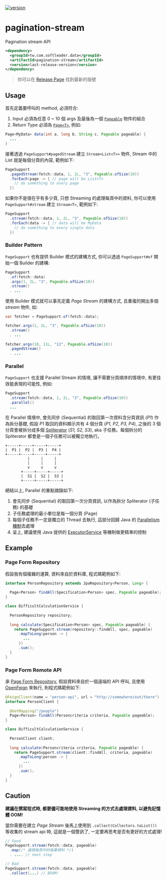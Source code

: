 [![version](https://img.shields.io/github/v/release/softleader/pagination-stream?color=brightgreen&sort=semver)](https://github.com/softleader/pagination-stream/releases)

# pagination-stream

Pagination stream API

```xml
<dependency>
  <groupId>tw.com.softleader.data</groupId>
  <artifactId>pagination-stream</artifactId>
  <version>last-release-version</version>
</dependency>
```

> 你可以在 [Release Page](https://github.com/softleader/pagination-stream/releases/latest) 找到最新的版號

## Usage

首先定義要呼叫的 method, 必須符合:

1. Input 必須為任意 0 ~ 10 個 args 及最後為一個 [`Pageable`](https://docs.spring.io/spring-data/commons/docs/current/api/org/springframework/data/domain/Pageable.html) 物件的組合
2. Return Type 必須為 [`Page<T>`](https://docs.spring.io/spring-data/commons/docs/current/api/org/springframework/data/domain/Page.html), 例如:

```java
Page<MyData> data(int a, long b, String c, Pageable pageable) {
  ...
}  
```

接著透過 `PageSupport#pagedStream` 建立 `Stream<List<T>>` 物件, Stream 中的 List 就是每個分頁的內容, 範例如下:

```java
PageSupport
  .pagedStream(fetch::data, 1, 2L, "3", Pageable.ofSize(10))
  .forEach(page -> { // page will be List<T>
    // do something to every page
  })
```

如果你不是很在乎有多少頁, 只想 Streaming 的處理每頁中的資料, 你可以使用 `PageSupport#stream` 建立 `Stream<T>`, 範例如下:

```java    
PageSupport
  .stream(fetch::data, 1, 2L, "3", Pageable.ofSize(10))
  .forEach(data -> { // data will be MyData
    // do something to every single data
  })
```

### Builder Pattern

`PageSupport` 也有提供 Builder 模式的建構方式, 你可以透過 `PageSupport#of` 開始一個 Builder 的建構:

```java
PageSupport
  .of(fetch::data)
  .args(1, 2L, "3", Pageable.ofSize(10))
  .stream()
  . ...
```

使用 Builder 模式就可以事先定義 *Page Stream* 的建構方式, 且重複的開出多個 *stream* 物件, 如:

```java
var fetcher = PageSupport.of(fetch::data);

fetcher.args(1, 2L, "3", Pageable.ofSize(10))
  .stream()
  . ...
  
fetcher.args(10, 11L, "12", Pageable.ofSize(10))
  .pagedStream()
  . ...
```

### Parallel

`PageSupport` 也支援 Parallel Stream 的情境, 讓不需要分頁順序的情境中, 有更佳效能表現的可能性, 例如:

```java
PageSupport
  .stream(fetch::data, 1, 2L, "3", Pageable.ofSize(10))
  .parallel()
  ...
```

在 Parallel 情境中,  會先同步 (Sequential) 的取回第一次資料含分頁資訊 (*P1*) 作為拆分基礎, 假設 *P1* 取回的資料顯示共有 4 個分頁 (*P1, P2, P3, P4*), 之後的 3 個分頁會被拆分成多個 [Spliterator](https://docs.oracle.com/en/java/javase/11/docs/api/java.base/java/util/Spliterator.html) (*S1, S2, S3*), aka 子任務。每個拆分的 Spliterator 都會是一個子任務可以被獨立地執行。

```
+-----+-----+-----+-----+ 
|  P1 |  P2 |  P3 |  P4 | 
+-----+-----+-----+-----+ 
          |     |     |   
          |     |     |   
          v     v     v   
       +-----+-----+-----+
       |  S1 |  S2 |  S3 |
       +-----+-----+-----+
```

總結以上, Parallel 的重點摘錄如下:

1. 會先同步 (Sequential) 的取回第一次分頁資訊, 以作為拆分 Spliterator (子任務) 的基礎
2. 子任務處理的最小單位是每一個分頁 (Page)
3. 每個子任務不一定是獨立的 Thread 去執行, 這部分回歸 Java 的 [Parallelism 機制](https://docs.oracle.com/javase/tutorial/collections/streams/parallelism.html)去處理
4. 呈上, 建議使用 Java 提供的 [ExecutorService](https://docs.oracle.com/en/java/javase/11/docs/api/java.base/java/util/concurrent/ExecutorService.html) 等機制做更精準的控制

## Example

### Page Form Repository

假設我有個複雜的運算, 資料來自於資料庫, 程式碼範例如下:

```java
interface PersonRepository extends JpaRepository<Person, Long> {
 
  Page<Person> findAll(Specification<Person> spec, Pageable pageable);
}

class DifficultCalculationService {
  
  PersonRepository repository;
  
  long calculate(Specification<Person> spec, Pageable pageable) {
    return PageSupport.stream(repository::findAll, spec, pageable)
      .mapToLong(person -> {
        ...
      })
      .sum();
  }
}
```

### Page Form Remote API

承 [Page Form Repository](#page-form-repository), 假設資料來自於一個遠端的 API 呼叫, 且使用 [OpenFeign](https://spring.io/projects/spring-cloud-openfeign) 來執行, 則程式碼範例如下:

```java
@FeignClient(name = "person-api", url = "http://somewhere/out/there")
interface PersonClient {
 
  @GetMapping("/people")
  Page<Person> findAll(Personcriteria criteria, Pageable pageable);
}

class DifficultCalculationService {
  
  PersonClient client;
  
  long calculate(Personcriteria criteria, Pageable pageable) {
    return PageSupport.stream(client::findAll, criteria, pageable)
      .mapToLong(person -> {
        ...
      })
      .sum();
  }
}
```

## Caution

**建議在撰寫程式時, 都要儘可能地使用 Streaming 的方式去處理資料, 以避免記憶體 OOM!**

當你需要在建立 *Page Stream* 後馬上使用到  `.collect(Collectors.toList())` 等收集的 stream api 時, 這就是一個警訊了, 一定要再思考是否有更好的方式處理!

```java
// Good
PageSupport.stream(fetch::data, pageable)
  .map(/* 處理每頁中的每筆資料 */)
  . .... // next step

// Bad
PageSupport.stream(fetch::data, pageable)
  .collect(...) // BOOM!
```
